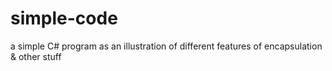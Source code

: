 # simple-code
a simple C# program as an illustration of different features of encapsulation &amp; other stuff
